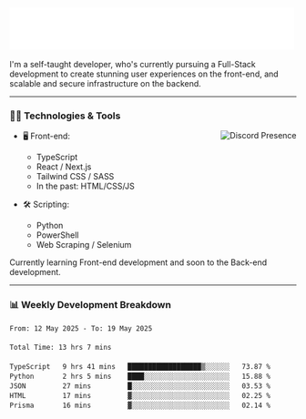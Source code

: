 <img src="assets/wave.svg" alt=":wave:" />

I'm a self-taught developer, who's currently pursuing a Full-Stack development to create stunning user experiences on the front-end, and scalable and secure infrastructure on the backend.

---

### 🧑‍💻 Technologies & Tools

<a href="https://discord.com/users/414304208649453568" target="_blank" rel="nofollow">
   <img src="https://lanyard-profile-readme.vercel.app/api/414304208649453568?idleMessage=Probably%20doing%20something%20else..." alt="Discord Presence" align="right">
</a>

- 🖥️ Front-end:

  - TypeScript
  - React / Next.js
  - Tailwind CSS / SASS
  - In the past: HTML/CSS/JS

- 🛠 Scripting:

  - Python
  - PowerShell
  - Web Scraping / Selenium

Currently learning Front-end development and soon to the Back-end development.

---

### 📊 Weekly Development Breakdown

<!--START_SECTION:waka-->

```txt
From: 12 May 2025 - To: 19 May 2025

Total Time: 13 hrs 7 mins

TypeScript   9 hrs 41 mins   ██████████████████▒░░░░░░   73.87 %
Python       2 hrs 5 mins    ████░░░░░░░░░░░░░░░░░░░░░   15.88 %
JSON         27 mins         █░░░░░░░░░░░░░░░░░░░░░░░░   03.53 %
HTML         17 mins         ▓░░░░░░░░░░░░░░░░░░░░░░░░   02.25 %
Prisma       16 mins         ▓░░░░░░░░░░░░░░░░░░░░░░░░   02.14 %
```

<!--END_SECTION:waka-->
